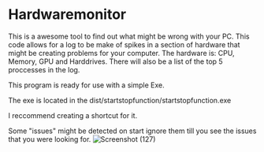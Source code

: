 # Hardwaremonitor
This is a awesome tool to find out what might be wrong with your PC. This code allows for a log to be make of spikes in a section of hardware that might be creating problems for your computer. The hardware is: CPU, Memory, GPU and Harddrives. There will also be a list of the top 5 proccesses in the log. 

This program is ready for use with a simple Exe.

The exe is located in the dist/startstopfunction/startstopfunction.exe 

I reccommend creating a shortcut for it.

Some "issues" might be detected on start ignore them till you see the issues that you were looking for.
![Screenshot (127)](https://user-images.githubusercontent.com/86332377/211113208-9bfb441c-eab9-4f58-a077-62500e43b5ca.png)
